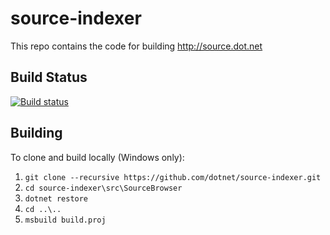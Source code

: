 # source-indexer
This repo contains the code for building http://source.dot.net

## Build Status
[![Build status](https://dev.azure.com/mseng/Tools/_apis/build/status/.NET%20Core%20Source%20Index)](https://dev.azure.com/mseng/Tools/_build/latest?definitionId=5341)

## Building

To clone and build locally (Windows only):
1. `git clone --recursive https://github.com/dotnet/source-indexer.git`
2. `cd source-indexer\src\SourceBrowser`
3. `dotnet restore`
4. `cd ..\..`
5. `msbuild build.proj`

